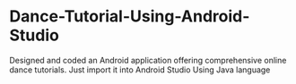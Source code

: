 # Dance-Tutorial-Using-Android-Studio
Designed and coded an Android application offering comprehensive online dance tutorials.
Just import it into Android Studio
Using Java language
